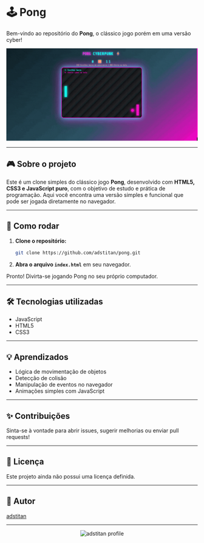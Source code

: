 # 🕹️ Pong

Bem-vindo ao repositório do **Pong**, o clássico jogo porém em uma versão cyber!

![Gameplay do Pong](assets/img/gameplay.gif)


---

## 🎮 Sobre o projeto

Este é um clone simples do clássico jogo **Pong**, desenvolvido com **HTML5, CSS3 e JavaScript puro**, com o objetivo de estudo e prática de programação.
Aqui você encontra uma versão simples e funcional que pode ser jogada diretamente no navegador.

---

## 🚀 Como rodar

1. **Clone o repositório:**
   ```bash
   git clone https://github.com/adstitan/pong.git
   ```
2. **Abra o arquivo `index.html`** em seu navegador.

Pronto! Divirta-se jogando Pong no seu próprio computador.

---

## 🛠️ Tecnologias utilizadas

- JavaScript
- HTML5
- CSS3

---

## 💡 Aprendizados

- Lógica de movimentação de objetos
- Detecção de colisão
- Manipulação de eventos no navegador
- Animações simples com JavaScript

---

## ✨ Contribuições

Sinta-se à vontade para abrir issues, sugerir melhorias ou enviar pull requests!

---

## 📄 Licença

Este projeto ainda não possui uma licença definida.

---

## 👤 Autor

[adstitan](https://github.com/adstitan)

---

<div align="center">
  <img src="https://avatars.githubusercontent.com/u/123830242?v=4" width="100" alt="adstitan profile"/>
</div>